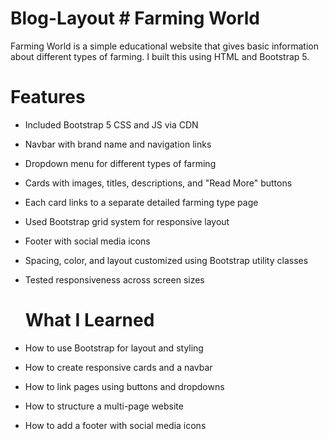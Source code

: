 # Blog-Layout # Farming World

Farming World is a simple educational website that gives basic information about different types of farming.
I built this using HTML and Bootstrap 5.

 # Features
- Included Bootstrap 5 CSS and JS via CDN
- Navbar with brand name and navigation links
- Dropdown menu for different types of farming
- Cards with images, titles, descriptions, and "Read More" buttons
- Each card links to a separate detailed farming type page
- Used Bootstrap grid system for responsive layout
- Footer with social media icons
- Spacing, color, and layout customized using Bootstrap utility classes
- Tested responsiveness across screen sizes

  # What I Learned
- How to use Bootstrap for layout and styling
- How to create responsive cards and a navbar
- How to link pages using buttons and dropdowns
- How to structure a multi-page website
- How to add a footer with social media icons



